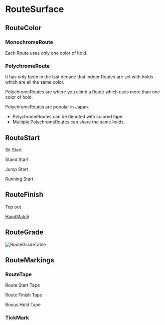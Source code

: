 # RouteSurface

## RouteColor

### MonochromeRoute

Each Route uses only one color of hold.

### PolychromeRoute

It has only been in the last decade that indoor Routes are set with holds which are all the same color.

PolychromeRoutes are where you climb a Route which uses more than one color of hold.

PolychromeRoutes are popular in Japan.

- PolychromeRoutes can be denoted with colored tape.
- Multiple PolychromeRoutes can share the same holds.

## RouteStart

Sit Start

Stand Start

Jump Start

Running Start

## RouteFinish

Top out

[HandMatch](/reference/Move/HandMove/HandMatch)

## RouteGrade

![RouteGradeTable](/RouteGradeTable.jpeg)


## RouteMarkings

### RouteTape

Route Start Tape

Route Finish Tape

Bonus Hold Tape

### TickMark
